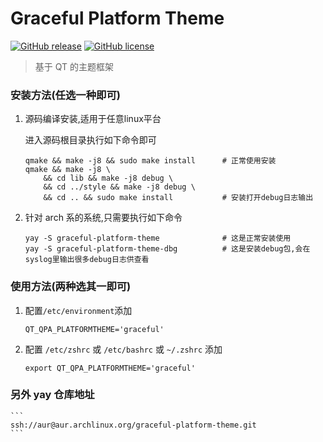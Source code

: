 # Graceful Platform Theme
[![GitHub release](https://img.shields.io/github/release/graceful-linux/graceful-platform-theme.svg)](https://github.com/graceful-linux/graceful-platform-theme/releases)
[![GitHub license](https://img.shields.io/github/license/graceful-linux/graceful-platform-theme.svg)](https://github.com/graceful-linux/graceful-platform-theme/blob/graceful-platform-theme/LICENSE)

> 基于 QT 的主题框架

### 安装方法(任选一种即可)

1. 源码编译安装,适用于任意linux平台

    进入源码根目录执行如下命令即可
    ```
    qmake && make -j8 && sudo make install      # 正常使用安装
    qmake && make -j8 \
        && cd lib && make -j8 debug \
        && cd ../style && make -j8 debug \
        && cd .. && sudo make install           # 安装打开debug日志输出
    ```

2. 针对 arch 系的系统,只需要执行如下命令

    ```
    yay -S graceful-platform-theme              # 这是正常安装使用
    yay -S graceful-platform-theme-dbg          # 这是安装debug包,会在syslog里输出很多debug日志供查看
    ```


### 使用方法(两种选其一即可)

1. 配置`/etc/environment`添加

    ```
    QT_QPA_PLATFORMTHEME='graceful'
    ```

2. 配置 `/etc/zshrc` 或 `/etc/bashrc` 或 `~/.zshrc` 添加

    ```
    export QT_QPA_PLATFORMTHEME='graceful'
    ```

### 另外 yay 仓库地址 

    ```
    ssh://aur@aur.archlinux.org/graceful-platform-theme.git
    ```

